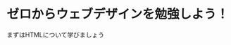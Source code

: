 <!DOCTYPE html>
<html>
<head>
  <title>TETORIS</title>
  <meta charset="UTF-8">
</head>
<body>
  <h1>ゼロからウェブデザインを勉強しよう！</h1>
  <p>まずはHTMLについて学びましょう</p>
</body>
</html>
